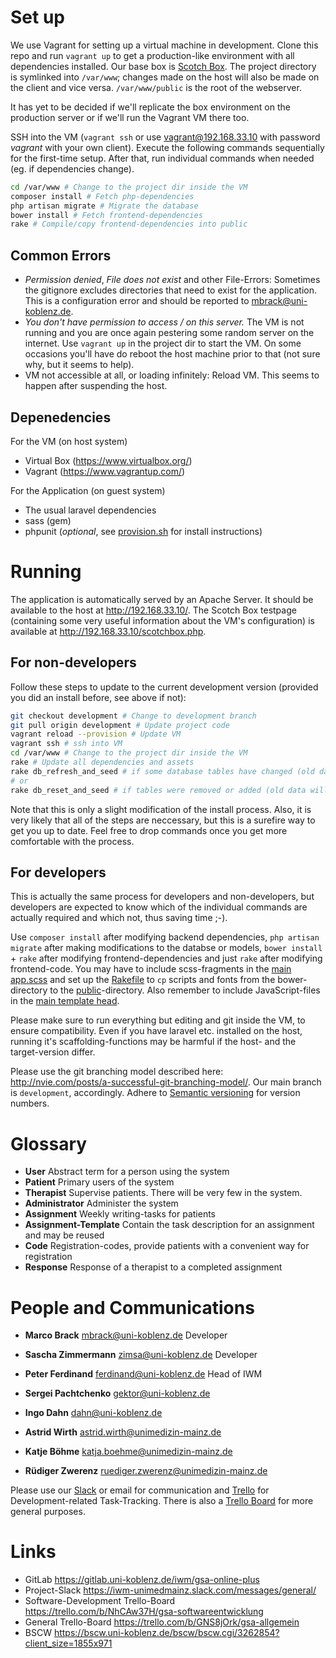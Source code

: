 # Set up
We use Vagrant for setting up a virtual machine in development. Clone this repo and run `vagrant up` to get a production-like environment with all dependencies installed. Our base box is [Scotch Box](https://box.scotch.io/). The project directory is symlinked into `/var/www`; changes made on the host will also be made on the client and vice versa. `/var/www/public` is the root of the webserver.

It has yet to be decided if we'll replicate the box environment on the production server or if we'll run the Vagrant VM there too.

SSH into the VM (`vagrant ssh` or use vagrant@192.168.33.10 with password *vagrant* with your own client). Execute the following commands sequentially for the first-time setup. After that, run individual commands when needed (eg. if dependencies change).

``` bash
cd /var/www # Change to the project dir inside the VM
composer install # Fetch php-dependencies
php artisan migrate # Migrate the database
bower install # Fetch frontend-dependencies
rake # Compile/copy frontend-dependencies into public
```

## Common Errors
* *Permission denied*, *File does not exist* and other File-Errors: Sometimes the gitignore excludes directories that need to exist for the application. This is a configuration error and should be reported to <mbrack@uni-koblenz.de>.
* *You don't have permission to access / on this server.* The VM is not running and you are once again pestering some random server on the internet. Use `vagrant up` in the project dir to start the VM. On some occasions you'll have do reboot the host machine prior to that (not sure why, but it seems to help).
* VM not accessible at all, or loading infinitely: Reload VM. This seems to happen after suspending the host.

## Depenedencies
For the VM (on host system)

* Virtual Box (https://www.virtualbox.org/)
* Vagrant (https://www.vagrantup.com/)

For the Application (on guest system)

* The usual laravel dependencies
* sass (gem)
* phpunit (*optional*, see [provision.sh](provision.sh) for install instructions)


# Running
The application is automatically served by an Apache Server. It should be available to the host at <http://192.168.33.10/>. The Scotch Box testpage (containing some very useful information about the VM's configuration) is available at <http://192.168.33.10/scotchbox.php>.

## For non-developers
Follow these steps to update to the current development version (provided you did an install before, see above if not):

``` bash
git checkout development # Change to development branch
git pull origin development # Update project code
vagrant reload --provision # Update VM
vagrant ssh # ssh into VM
cd /var/www # Change to the project dir inside the VM
rake # Update all dependencies and assets
rake db_refresh_and_seed # if some database tables have changed (old data will be removed)
# or
rake db_reset_and_seed # if tables were removed or added (old data will be lost)
```

Note that this is only a slight modification of the install process. Also, it is very likely that all of the steps are neccessary, but this is a surefire way to get you up to date. Feel free to drop commands once you get more comfortable with the process.

## For developers
This is actually the same process for developers and non-developers, but developers are expected to know which of the individual commands are actually required and which not, thus saving time ;-).

Use `composer install` after modifying backend dependencies, `php artisan migrate` after making modifications to the databse or models, `bower install` + `rake` after modifying frontend-dependencies and just `rake` after modifying frontend-code. You may have to include scss-fragments in the [main app.scss](resources/assets/sass/_main.scss) and set up the [Rakefile](Rakefile) to `cp` scripts and fonts from the bower-directory to the [public](public)-directory. Also remember to include JavaScript-files in the [main template head](resources/views/layouts/head.blade.php).

Please make sure to run everything but editing and git inside the VM, to ensure compatibility. Even if you have laravel etc. installed on the host, running it's scaffolding-functions may be harmful if the host- and the target-version differ.

Please use the git branching model described here: <http://nvie.com/posts/a-successful-git-branching-model/>. Our main branch is `development`, accordingly. Adhere to [Semantic versioning](http://semver.org/) for version numbers.


# Glossary
* **User** Abstract term for a person using the system
* **Patient** Primary users of the system
* **Therapist** Supervise patients. There will be very few in the system.
* **Administrator** Administer the system
* **Assignment** Weekly writing-tasks for patients
* **Assignment-Template** Contain the task description for an assignment and may be reused
* **Code** Registration-codes, provide patients with a convenient way for registration
* **Response** Response of a therapist to a completed assignment

# People and Communications
* **Marco Brack** <mbrack@uni-koblenz.de> Developer
* **Sascha Zimmermann** <zimsa@uni-koblenz.de> Developer

* **Peter Ferdinand** <ferdinand@uni-koblenz.de> Head of IWM
* **Sergei Pachtchenko** <gektor@uni-koblenz.de>
* **Ingo Dahn** <dahn@uni-koblenz.de>
* **Astrid Wirth** <astrid.wirth@unimedizin-mainz.de>
* **Katje Böhme** <katja.boehme@unimedizin-mainz.de>
* **Rüdiger Zwerenz** <ruediger.zwerenz@unimedizin-mainz.de>

Please use our [Slack](https://iwm-unimedmainz.slack.com/messages/general/) or email for communication and [Trello](https://trello.com/b/NhCAw37H/gsa-softwareentwicklung) for Development-related Task-Tracking. There is also a [Trello Board](https://trello.com/b/GNS8jOrk/gsa-allgemein) for more general purposes.

# Links
* GitLab https://gitlab.uni-koblenz.de/iwm/gsa-online-plus
* Project-Slack https://iwm-unimedmainz.slack.com/messages/general/
* Software-Development Trello-Board https://trello.com/b/NhCAw37H/gsa-softwareentwicklung
* General Trello-Board https://trello.com/b/GNS8jOrk/gsa-allgemein
* BSCW https://bscw.uni-koblenz.de/bscw/bscw.cgi/3262854?client_size=1855x971
